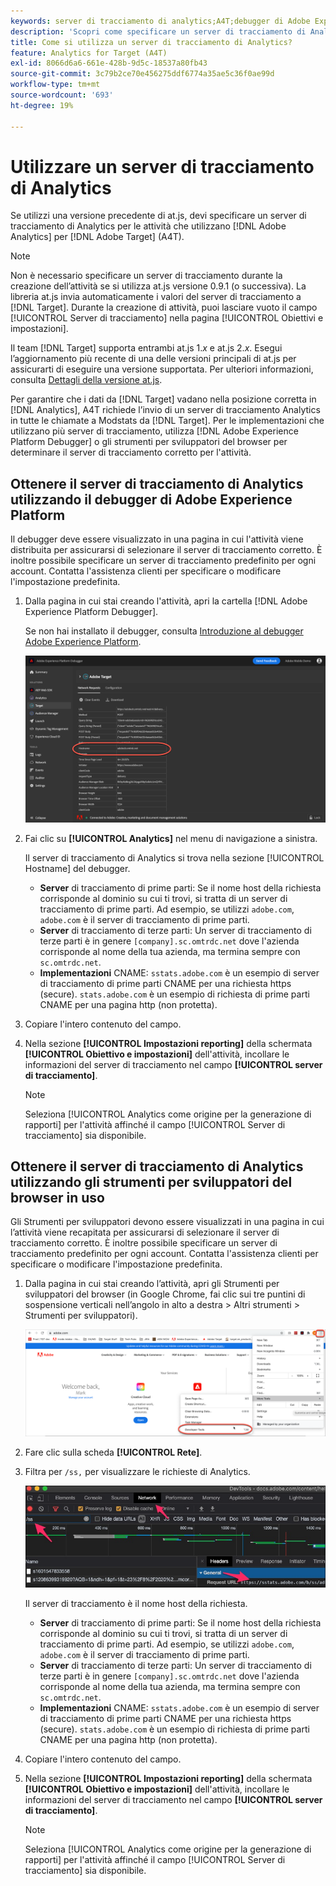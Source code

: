 ```yaml
---
keywords: server di tracciamento di analytics;A4T;debugger di Adobe Experience Cloud;debugger di Adobe Experience Platform;origine per la generazione rapporti;strumenti per sviluppatori
description: 'Scopri come specificare un server di tracciamento di Analytics per le attività che utilizzano Analytics for [!DNL Target] (A4T) se utilizzi una versione precedente di at.js. '
title: Come si utilizza un server di tracciamento di Analytics?
feature: Analytics for Target (A4T)
exl-id: 8066d6a6-661e-428b-9d5c-18537a80fb43
source-git-commit: 3c79b2ce70e456275ddf6774a35ae5c36f0ae99d
workflow-type: tm+mt
source-wordcount: '693'
ht-degree: 19%

---
```


# Utilizzare un server di tracciamento di Analytics

Se utilizzi una versione precedente di at.js, devi specificare un server di tracciamento di Analytics per le attività che utilizzano [!DNL Adobe Analytics] per [!DNL Adobe Target] (A4T).

>[!NOTE]
>
>Non è necessario specificare un server di tracciamento durante la creazione dell’attività se si utilizza at.js versione 0.9.1 (o successiva). La libreria at.js invia automaticamente i valori del server di tracciamento a [!DNL Target]. Durante la creazione di attività, puoi lasciare vuoto il campo [!UICONTROL Server di tracciamento] nella pagina [!UICONTROL Obiettivi e impostazioni].
>
>Il team [!DNL Target] supporta entrambi at.js 1.*x* e at.js 2.*x*. Esegui l’aggiornamento più recente di una delle versioni principali di at.js per assicurarti di eseguire una versione supportata. Per ulteriori informazioni, consulta [Dettagli della versione at.js](/help/c-implementing-target/c-implementing-target-for-client-side-web/target-atjs-versions.md).

Per garantire che i dati da [!DNL Target] vadano nella posizione corretta in [!DNL Analytics], A4T richiede l’invio di un server di tracciamento Analytics in tutte le chiamate a Modstats da [!DNL Target]. Per le implementazioni che utilizzano più server di tracciamento, utilizza [!DNL Adobe Experience Platform Debugger] o gli strumenti per sviluppatori del browser per determinare il server di tracciamento corretto per l&#39;attività.

## Ottenere il server di tracciamento di Analytics utilizzando il debugger di Adobe Experience Platform

Il debugger deve essere visualizzato in una pagina in cui l&#39;attività viene distribuita per assicurarsi di selezionare il server di tracciamento corretto. È inoltre possibile specificare un server di tracciamento predefinito per ogni account. Contatta l&#39;assistenza clienti per specificare o modificare l&#39;impostazione predefinita.

1. Dalla pagina in cui stai creando l&#39;attività, apri la cartella [!DNL Adobe Experience Platform Debugger].

   Se non hai installato il debugger, consulta [Introduzione al debugger Adobe Experience Platform](https://experienceleague.adobe.com/docs/platform-learn/tutorials/data-ingestion/web-sdk/introduction-to-the-experience-platform-debugger.html).

   ![](assets/Screen_DebuggerTrackServ.png)

1. Fai clic su **[!UICONTROL Analytics]** nel menu di navigazione a sinistra.

   Il server di tracciamento di Analytics si trova nella sezione [!UICONTROL Hostname] del debugger.

   * **Server** di tracciamento di prime parti: Se il nome host della richiesta corrisponde al dominio su cui ti trovi, si tratta di un server di tracciamento di prime parti. Ad esempio, se utilizzi `adobe.com`, `adobe.com` è il server di tracciamento di prime parti.
   * **Server** di tracciamento di terze parti: Un server di tracciamento di terze parti è in genere  `[company].sc.omtrdc.net` dove l&#39;azienda corrisponde al nome della tua azienda, ma termina sempre con  `sc.omtrdc.net`.
   * **Implementazioni** CNAME:  `sstats.adobe.com` è un esempio di server di tracciamento di prime parti CNAME per una richiesta https (secure). `stats.adobe.com` è un esempio di richiesta di prime parti CNAME per una pagina http (non protetta).

1. Copiare l&#39;intero contenuto del campo.

1. Nella sezione **[!UICONTROL Impostazioni reporting]** della schermata **[!UICONTROL Obiettivo e impostazioni]** dell&#39;attività, incollare le informazioni del server di tracciamento nel campo **[!UICONTROL server di tracciamento]**.

   >[!NOTE]
   >
   >Seleziona [!UICONTROL Analytics come origine per la generazione di rapporti] per l&#39;attività affinché il campo [!UICONTROL Server di tracciamento] sia disponibile.

## Ottenere il server di tracciamento di Analytics utilizzando gli strumenti per sviluppatori del browser in uso

Gli Strumenti per sviluppatori devono essere visualizzati in una pagina in cui l’attività viene recapitata per assicurarsi di selezionare il server di tracciamento corretto. È inoltre possibile specificare un server di tracciamento predefinito per ogni account. Contatta l&#39;assistenza clienti per specificare o modificare l&#39;impostazione predefinita.

1. Dalla pagina in cui stai creando l’attività, apri gli Strumenti per sviluppatori del browser (in Google Chrome, fai clic sui tre puntini di sospensione verticali nell’angolo in alto a destra > Altri strumenti > Strumenti per sviluppatori).

   ![Strumenti per sviluppatori Chrome](/help/c-integrating-target-with-mac/a4t/assets/chrome-dev-tools.png)

1. Fare clic sulla scheda **[!UICONTROL Rete]**.

1. Filtra per `/ss,` per visualizzare le richieste di Analytics.

   ![Strumenti per sviluppatori Chrome con ricerca /ss](/help/c-integrating-target-with-mac/a4t/assets/chrome-search.png)

   Il server di tracciamento è il nome host della richiesta.

   * **Server** di tracciamento di prime parti: Se il nome host della richiesta corrisponde al dominio su cui ti trovi, si tratta di un server di tracciamento di prime parti. Ad esempio, se utilizzi `adobe.com`, `adobe.com` è il server di tracciamento di prime parti.
   * **Server** di tracciamento di terze parti: Un server di tracciamento di terze parti è in genere  `[company].sc.omtrdc.net` dove l&#39;azienda corrisponde al nome della tua azienda, ma termina sempre con  `sc.omtrdc.net`.
   * **Implementazioni** CNAME:  `sstats.adobe.com` è un esempio di server di tracciamento di prime parti CNAME per una richiesta https (secure). `stats.adobe.com` è un esempio di richiesta di prime parti CNAME per una pagina http (non protetta).

1. Copiare l&#39;intero contenuto del campo.

1. Nella sezione **[!UICONTROL Impostazioni reporting]** della schermata **[!UICONTROL Obiettivo e impostazioni]** dell&#39;attività, incollare le informazioni del server di tracciamento nel campo **[!UICONTROL server di tracciamento]**.

   >[!NOTE]
   >
   >Seleziona [!UICONTROL Analytics come origine per la generazione di rapporti] per l&#39;attività affinché il campo [!UICONTROL Server di tracciamento] sia disponibile.
